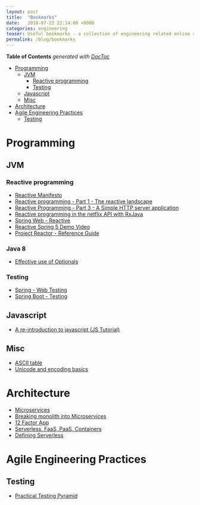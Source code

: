 ```yaml
---
layout: post
title:  "Bookmarks"
date:   2018-07-22 22:14:00 +0000   
categories: engineering
teaser: Useful bookmarks - a collection of engineering related online resources
permalink: /blog/bookmarks
---
```


<!-- START doctoc generated TOC please keep comment here to allow auto update -->
<!-- DON'T EDIT THIS SECTION, INSTEAD RE-RUN doctoc TO UPDATE -->
**Table of Contents**  *generated with [DocToc](https://github.com/thlorenz/doctoc)*

- [Programming](#programming)
  - [JVM](#jvm)
    - [Reactive programming](#reactive-programming)
    - [Testing](#testing)
  - [Javascript](#javascript)
  - [Misc](#misc)
- [Architecture](#architecture)
- [Agile Engineering Practices](#agile-engineering-practices)
  - [Testing](#testing-1)

<!-- END doctoc generated TOC please keep comment here to allow auto update -->

# Programming
## JVM
### Reactive programming
* [Reactive Manifesto](https://www.reactivemanifesto.org/)
* [Reactive programming - Part 1 - The reactive landscape](https://spring.io/blog/2016/06/07/notes-on-reactive-programming-part-i-the-reactive-landscape#reactive-programming-in-java)
* [Reactive Programming - Part 3 - A Simple HTTP server application](https://spring.io/blog/2016/07/20/notes-on-reactive-programming-part-iii-a-simple-http-server-application)
* [Reactive programming in the netflix API with RxJava](https://medium.com/netflix-techblog/reactive-programming-in-the-netflix-api-with-rxjava-7811c3a1496a)
* [Spring Web - Reactive](https://docs.spring.io/spring/docs/5.0.9.RELEASE/spring-framework-reference/web-reactive.html)
* [Reactive Spring 5 Demo Video](https://www.infoq.com/presentations/reactive-spring-5)
* [Project Reactor - Reference Guide](http://projectreactor.io/docs/core/release/reference/)
### Java 8
* [Effective use of Optionals](https://www.oracle.com/technetwork/articles/java/java8-optional-2175753.html)

### Testing
* [Spring - Web Testing](https://spring.io/guides/gs/testing-web/)
* [Spring Boot - Testing](https://docs.spring.io/spring-boot/docs/2.0.5.RELEASE/reference/html/boot-features-testing.html)

## Javascript
* [A re-introduction to javascript (JS Tutorial)](https://developer.mozilla.org/en-US/docs/Web/JavaScript/A_re-introduction_to_JavaScript)

## Misc
* [ASCII table](https://www.asciitable.com/)
* [Unicode and encoding basics](https://www.joelonsoftware.com/2003/10/08/the-absolute-minimum-every-software-developer-absolutely-positively-must-know-about-unicode-and-character-sets-no-excuses/)

# Architecture
* [Microservices](https://martinfowler.com/articles/microservices.html)
* [Breaking monolith into Microservices](https://martinfowler.com/articles/break-monolith-into-microservices.html)
* [12 Factor App](https://12factor.net/)
* [Serverless, FaaS, PaaS, Containers](https://martinfowler.com/articles/serverless.html)
* [Defining Serverless](https://blog.symphonia.io/defining-serverless-part-1-704d72bc8a32)

# Agile Engineering Practices
## Testing
* [Practical Testing Pyramid](https://martinfowler.com/articles/practical-test-pyramid.html)